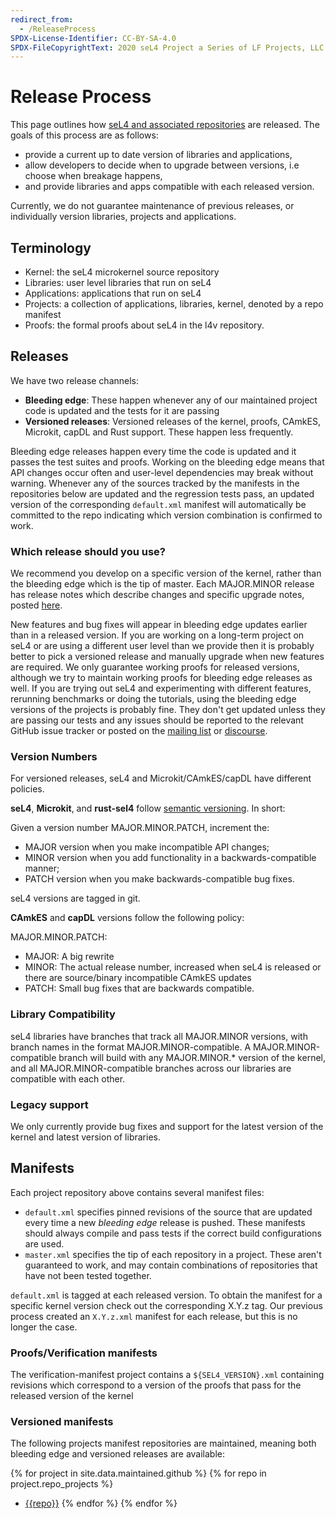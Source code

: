 ```yaml
---
redirect_from:
  - /ReleaseProcess
SPDX-License-Identifier: CC-BY-SA-4.0
SPDX-FileCopyrightText: 2020 seL4 Project a Series of LF Projects, LLC.
---
```


# Release Process

This page outlines how [seL4 and associated
repositories](/MaintainedRepositories) are released. The goals of this process
are as follows:

- provide a current up to date version of libraries and applications,
- allow developers to decide when to upgrade between versions, i.e choose when breakage happens,
- and provide libraries and apps compatible with each released version.

Currently, we do not guarantee maintenance of previous releases, or individually
version libraries, projects and applications.

## Terminology

- Kernel: the seL4 microkernel source repository
- Libraries: user level libraries that run on seL4
- Applications: applications that run on seL4
- Projects: a collection of applications, libraries, kernel, denoted by a repo manifest
- Proofs: the formal proofs about seL4 in the l4v repository.

## Releases

We have two release channels:

- **Bleeding edge**: These happen whenever any of our maintained project code is
  updated and the tests for it are passing
- **Versioned releases**: Versioned releases of the kernel, proofs, CAmkES,
  Microkit, capDL and Rust support. These happen less frequently.

Bleeding edge releases happen every time the code is updated and it passes the
test suites and proofs. Working on the bleeding edge means that API changes
occur often and user-level dependencies may break without warning. Whenever any
of the sources tracked by the manifests in the repositories below are
updated and the regression tests pass, an updated version of the corresponding
`default.xml` manifest will automatically be committed to the repo indicating
which version combination is confirmed to work.

### Which release should you use?

We recommend you develop on a specific version of the kernel, rather
than the bleeding edge which is the tip of master. Each MAJOR.MINOR
release has release notes which describe changes and specific upgrade
notes, posted [here](/sel4_release).

New features and bug fixes will appear in bleeding edge updates earlier than in
a released version.  If you are working on a long-term project on seL4 or are
using a different user level than we provide then it is probably better to pick
a versioned release and manually upgrade when new features are required.  We
only guarantee working proofs for released versions, although we try to maintain
working proofs for bleeding edge releases as well. If you are trying out seL4
and experimenting with different features, rerunning benchmarks or doing the
tutorials, using the bleeding edge versions of the projects is probably fine.
They don't get updated unless they are passing our tests and any issues should
be reported to the relevant GitHub issue tracker or posted on the
[mailing list][] or [discourse][].

[mailing list]: https://lists.sel4.systems/postorius/lists/devel.sel4.systems/
[discourse]: https://sel4.discourse.group

### Version Numbers

For versioned releases, seL4 and Microkit/CAmkES/capDL have different policies.

**seL4**, **Microkit**, and **rust-sel4** follow [semantic
versioning](http://semver.org/). In short:

Given a version number MAJOR.MINOR.PATCH, increment the:

- MAJOR version when you make incompatible API changes;
- MINOR version when you add functionality in a backwards-compatible manner;
- PATCH version when you make backwards-compatible bug fixes.

seL4 versions are tagged in git.

**CAmkES** and **capDL** versions follow the following policy:

MAJOR.MINOR.PATCH:

- MAJOR: A big rewrite
- MINOR: The actual release number, increased when seL4 is released or there are
         source/binary incompatible CAmkES updates
- PATCH: Small bug fixes that are backwards compatible.

### Library Compatibility

seL4 libraries have branches that track all MAJOR.MINOR versions, with
branch names in the format MAJOR.MINOR-compatible. A
MAJOR.MINOR-compatible branch will build with any MAJOR.MINOR.\* version
of the kernel, and all MAJOR.MINOR-compatible branches across our
libraries are compatible with each other.

### Legacy support

We only currently provide bug fixes and support for the latest version
of the kernel and latest version of libraries.

## Manifests

Each project repository above contains several manifest files:

- `default.xml` specifies pinned revisions of the source that are updated every
  time a new *bleeding edge* release is pushed. These manifests should always
  compile and pass tests if the correct build configurations are used.
- `master.xml` specifies the tip of each repository in a project. These aren't
  guaranteed to work, and may contain combinations of repositories that have not
  been tested together.

`default.xml` is tagged at each released version. To obtain the manifest for a
specific kernel version check out the corresponding X.Y.z tag. Our previous
process created an `X.Y.z.xml` manifest for each release, but this is no longer
the case.

### Proofs/Verification manifests

The verification-manifest project contains a `${SEL4_VERSION}.xml` containing
revisions which correspond to a version of the proofs that pass for the released
version of the kernel

### Versioned manifests

The following projects manifest repositories are maintained, meaning both
bleeding edge and versioned releases are available:

{% for project in site.data.maintained.github %}
	{% for repo in project.repo_projects %}
- [{{repo}}](https://github.com/{{project.name}}/{{repo}})
	{% endfor %}
{% endfor %}
